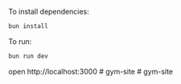 To install dependencies:
```sh
bun install
```

To run:
```sh
bun run dev
```

open http://localhost:3000
#   g y m - s i t e  
 #   g y m - s i t e  
 